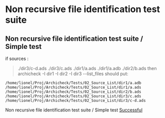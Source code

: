 
# Non recursive file identification test suite



##  Non recursive file identification test suite / Simple test


  if sources :
  > ./dir3/c-d.ads
  > ./dir3/c.ads
  > ./dir1/a.ads
  > ./dir1/a.adb
  > ./dir2/b.ads
  then
  > archicheck -I dir1 -I dir2 -I dir3 --list_files
  should put:
```
/home/lionel/Proj/Archicheck/Tests/02_Source_List/dir1/a.adb
/home/lionel/Proj/Archicheck/Tests/02_Source_List/dir1/a.ads
/home/lionel/Proj/Archicheck/Tests/02_Source_List/dir2/b.ads
/home/lionel/Proj/Archicheck/Tests/02_Source_List/dir3/c.ads
/home/lionel/Proj/Archicheck/Tests/02_Source_List/dir3/c-d.ads
```


 Non recursive file identification test suite / Simple test [Successful](tests_status.md#successful)
